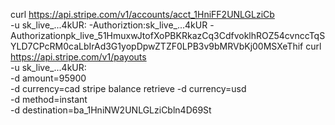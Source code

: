 curl https://api.stripe.com/v1/accounts/acct_1HniFF2UNLGLziCb \
  -u sk_live_...4kUR:
  -Authoriztion:sk_live_...4kUR
  -Authorizationpk_live_51HmuxwJtofXoPBKRkazCq3CdfvoklhROZ54cvnccTqSYLD7CPcRM0caLbIrAd3G1yopDpwZTZF0LPB3v9bMRVbKj00MSXeThif
curl https://api.stripe.com/v1/payouts \
  -u sk_live_...4kUR: \
  -d amount=95900 \
  -d currency=cad
  stripe balance retrieve
  -d currency=usd \
  -d method=instant \
  -d destination=ba_1HniNW2UNLGLziCbln4D69St

